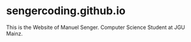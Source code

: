 # sengercoding.github.io

This is the Website of Manuel Senger. Computer Science Student at JGU Mainz.
